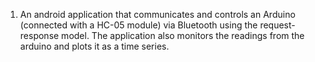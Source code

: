 1) An android application that communicates and controls an Arduino (connected with a HC-05 module) via Bluetooth using the request-response model. The application also monitors the readings from the arduino and plots it as a time series.

